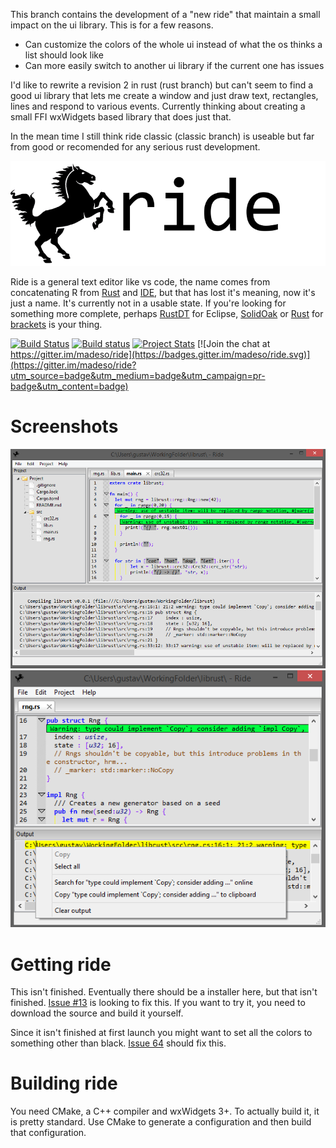 This branch contains the development of a "new ride" that maintain a small impact on the ui library. This is for a few reasons.

* Can customize the colors of the whole ui instead of what the os thinks a list should look like
* Can more easily switch to another ui library if the current one has issues

I'd like to rewrite a revision 2 in rust (rust branch) but can't seem to find a good ui library that lets me create a window and just draw text, rectangles, lines and respond to various events. Currently thinking about creating a small FFI wxWidgets based library that does just that.

In the mean time I still think ride classic (classic branch) is useable but far from good or recomended for any serious rust development.

![screenshot](data/logo/256text.png)

Ride is a general text editor like vs code, the name comes from concatenating R from [Rust](http://www.rust-lang.org/) and [IDE](https://en.wikipedia.org/wiki/Integrated_development_environment), but that has lost it's meaning, now it's just a name. It's currently not in a usable state.
If you're looking for something more complete, perhaps [RustDT](http://rustdt.github.io/) for Eclipse, [SolidOak](https://github.com/oakes/SolidOak) or [Rust](https://github.com/rrandom/Brackets-Rust-IDE/) for [brackets](http://brackets.io/) is your thing.

[![Build Status](https://travis-ci.org/madeso/ride.svg)](https://travis-ci.org/madeso/ride)
[![Build status](https://ci.appveyor.com/api/projects/status/fhb9tsluc2wwqg67/branch/master?svg=true)](https://ci.appveyor.com/project/madeso/ride/branch/master)
[![Project Stats](https://www.openhub.net/p/ride/widgets/project_thin_badge?format=gif&ref=Thin+badge)](https://www.openhub.net/p/ride)
[![Join the chat at https://gitter.im/madeso/ride](https://badges.gitter.im/madeso/ride.svg)](https://gitter.im/madeso/ride?utm_source=badge&utm_medium=badge&utm_campaign=pr-badge&utm_content=badge)

# Screenshots
![screenshot](data/screenshots/3.png)
![screenshot](data/screenshots/2.png)

# Getting ride
This isn't finished. Eventually there should be a installer here, but that isn't finished. [Issue #13](https://github.com/madeso/ride/issues/13) is looking to fix this. If you want to try it, you need to download the source and build it yourself.

Since it isn't finished at first launch you might want to set all the colors to something other than black. [Issue 64](https://github.com/madeso/ride/issues/64) should fix this.

# Building ride
You need CMake, a C++ compiler and wxWidgets 3+. To actually build it, it is pretty standard. Use CMake to generate a configuration and then build that configuration.
